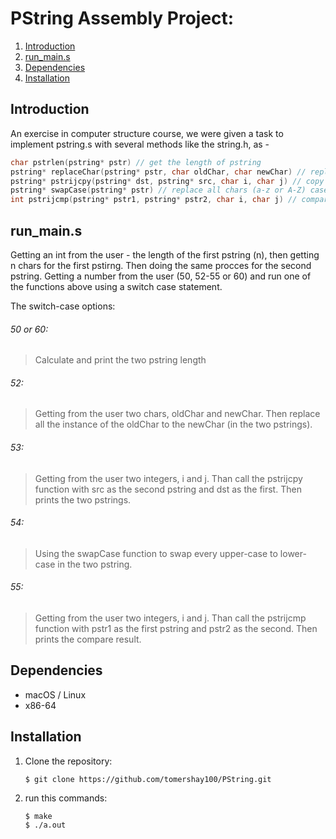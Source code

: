 # PString Assembly Project:  
1. [Introduction](#introduction)  
2. [run_main.s](#run_mains)  
3. [Dependencies](#dependencies)
4. [Installation](#installation)

## Introduction
An exercise in computer structure course, we were given a task to implement pstring.s with several methods like the string.h, as -

```c
char pstrlen(pstring* pstr) // get the length of pstring
pstring* replaceChar(pstring* pstr, char oldChar, char newChar) // replace all the oldChar instance with newChar in pstr
pstring* pstrijcpy(pstring* dst, pstring* src, char i, char j) // copy src[i:j] to dst[i:j]
pstring* swapCase(pstring* pstr) // replace all chars (a-z or A-Z) cases from lower-case to upper-case and the opposite
int pstrijcmp(pstring* pstr1, pstring* pstr2, char i, char j) // compare between src[i:j] to dst[i:j]
```
## run_main.s
Getting an int from the user - the length of the first pstring (n), then getting n chars for the first pstirng. Then doing the same procces for the second pstring. Getting a number from the user (50, 52-55 or 60) and run one of the functions above using a switch case statement.

The switch-case options:
###### 50 or 60:
> Calculate and print the two pstring length
###### 52:
> Getting from the user two chars, oldChar and newChar. Then replace all the instance of the oldChar to the newChar (in the two pstrings).
###### 53:
> Getting from the user two integers, i and j. Than call the pstrijcpy function with src as the second pstring and dst as the first. Then prints the two pstrings.
###### 54:
> Using the swapCase function to swap every upper-case to lower-case in the two pstring.
###### 55:
> Getting from the user two integers, i and j. Than call the pstrijcmp function with pstr1 as the first pstring and pstr2 as the second. Then prints the compare result.

## Dependencies
* macOS / Linux
* x86-64

## Installation
1. Clone the repository:  
    ```
    $ git clone https://github.com/tomershay100/PString.git
    ```
2. run this commands:
    ```
    $ make
    $ ./a.out
    ```

